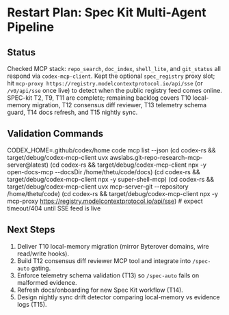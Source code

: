# Restart Plan: Spec Kit Multi-Agent Pipeline

## Status
Checked MCP stack: `repo_search`, `doc_index`, `shell_lite`, and `git_status` all respond via `codex-mcp-client`. Kept the optional `spec_registry` proxy slot; hit `mcp-proxy https://registry.modelcontextprotocol.io/api/sse` (or `/v0/api/sse` once live) to detect when the public registry feed comes online. SPEC-kit T2, T9, T11 are complete; remaining backlog covers T10 local-memory migration, T12 consensus diff reviewer, T13 telemetry schema guard, T14 docs refresh, and T15 nightly sync.

## Validation Commands
CODEX_HOME=.github/codex/home code mcp list --json
(cd codex-rs && target/debug/codex-mcp-client uvx awslabs.git-repo-research-mcp-server@latest)
(cd codex-rs && target/debug/codex-mcp-client npx -y open-docs-mcp --docsDir /home/thetu/code/docs)
(cd codex-rs && target/debug/codex-mcp-client npx -y super-shell-mcp)
(cd codex-rs && target/debug/codex-mcp-client uvx mcp-server-git --repository /home/thetu/code)
(cd codex-rs && target/debug/codex-mcp-client npx -y mcp-proxy https://registry.modelcontextprotocol.io/api/sse)  # expect timeout/404 until SSE feed is live

## Next Steps
1. Deliver T10 local-memory migration (mirror Byterover domains, wire read/write hooks).
2. Build T12 consensus diff reviewer MCP tool and integrate into `/spec-auto` gating.
3. Enforce telemetry schema validation (T13) so `/spec-auto` fails on malformed evidence.
4. Refresh docs/onboarding for new Spec Kit workflow (T14).
5. Design nightly sync drift detector comparing local-memory vs evidence logs (T15).
